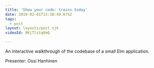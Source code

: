 ```yaml
---
title: 'Show your code: trains.today'
date: 2019-02-01T13:30:49.675Z
tags:
  - post
layout: layouts/post.njk
videoId: 8KjTlstq8eQ

---
```


<!--- You can insert a short description here -->
An interactive walkthrough of the codebase of a small Elm application.

Presenter: Ossi Hanhinen
